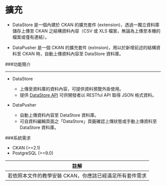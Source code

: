 # 擴充
* DataStore 是一個內建於 CKAN 的擴充套件 (extension)，透過一獨立資料庫儲存上傳至 CKAN 之結構資料內容（CSV 或 XLS 檔案，無論為上傳至本機的檔案或僅有連結）。

* DataPusher 是一個 CKAN 的擴充套件 (extnsion)，用以於新增前述的結構資料至 CKAN 時，自動上傳資料內容至 DataStore 資料庫。

###功能簡介

---

* DataStore
    * 上傳至資料庫的資料內容，可提供資料預覽外掛使用。
    * 提供 [DataStore API](http://docs.ckan.org/en/latest/maintaining/datastore.html#the-datastore-api) 可供開發者以 RESTful API 取得 JSON 格式資料。


* DataPusher
    * 自動上傳資料內容至 DataStore 資料庫。
    * 可自資料編輯頁面之「DataStore」頁籤確認上傳狀態或手動上傳資料至 DataStore 資料庫。


###系統需求
* CKAN (>=2.1)
* PostgreSQL (>=9.0)

| 註解 |
| -- |
| 若依照本文件的教學安裝 CKAN，你應該已經滿足所有套件需求 |






